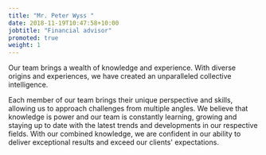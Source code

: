 ```yaml
---
title: "Mr. Peter Wyss "
date: 2018-11-19T10:47:58+10:00
jobtitle: "Financial advisor"
promoted: true
weight: 1
---
```


Our team brings a wealth of knowledge and experience. With diverse origins and experiences, we have created an unparalleled collective intelligence.

Each member of our team brings their unique perspective and skills, allowing us to approach challenges from multiple angles. We believe that knowledge is power and our team is constantly learning, growing and staying up to date with the latest trends and developments in our respective fields. With our combined knowledge, we are confident in our ability to deliver exceptional results and exceed our clients' expectations.